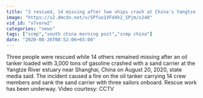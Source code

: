 ```yaml
---
title: "3 rescued, 14 missing after two ships crash at China's Yangtze River"
image: "https://s2.dmcdn.net/v/SPfuo1VFd4h2_SPjm/x240"
vid_id: "x7vorw2"
categories: "news"
tags: ["scmp","south china morning post","scmp china"]
date: "2020-08-26T08:52:06+03:00"
---
```

Three people were rescued while 14 others remained missing after an oil tanker loaded with 3,000 tons of gasoline crashed with a sand carrier at the Yangtze River estuary near Shanghai, China on August 20, 2020, state media said. The incident caused a fire on the oil tanker carrying 14 crew members and sank the sand carrier with three sailors onboard. Rescue work has been underway.  Video courtesy: CCTV
